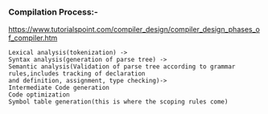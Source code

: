 ### Compilation Process:-
https://www.tutorialspoint.com/compiler_design/compiler_design_phases_of_compiler.htm

    Lexical analysis(tokenization) -> 
    Syntax analysis(generation of parse tree) ->
    Semantic analysis(Validation of parse tree according to grammar rules,includes tracking of declaration
    and definition, assignment, type checking)->
    Intermediate Code generation
    Code optimization
    Symbol table generation(this is where the scoping rules come)


